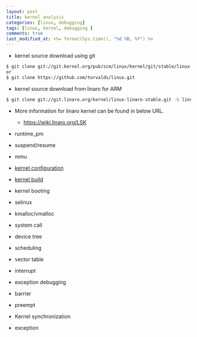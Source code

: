 ```yaml
---
layout: post
title: kernel analysis
categories: [linux, debugging]
tags: [linux, kernel, debugging ]
comments: true
last_modified_at: <%= format(Sys.time(), "%d %B, %Y") %>
---
```


* kernel source download using git
```bash
$ git clone git://git.kernel.org/pub/scm/linux/kernel/git/stable/linux-stable.git
or
$ git clone https://github.com/torvalds/linux.git
```
* kernel source download from linaro for ARM
```bash
$ git clone git://git.linaro.org/kernel/linux-linaro-stable.git -b linux-linaro-lsk-v4.4-rt
```
* More information for linaro kernel can be found in below URL.
  * https://wiki.linaro.org/LSK
* runtime_pm
* suspend/resume
* mmu
* [kernel configuration](https://github.com/slowstarter80/my_wiki/wiki/Kernel-Configuration)
* [kernel build](https://github.com/slowstarter80/my_wiki/wiki/Kernel-build)
* kernel booting
* selinux
* kmalloc/vmalloc
* system call
* device tree
* scheduling
* vector table
* interrupt
* exception debugging
* barrier
* preempt
* Kernel synchronization

* exception


